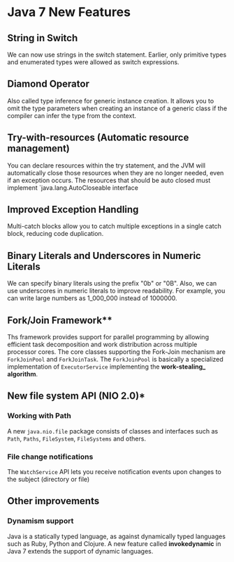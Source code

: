 # Java 7 New Features

## String in Switch
We can now use strings in the switch statement. Earlier, only primitive types and enumerated types were allowed as switch expressions.

## Diamond Operator
Also called type inference for generic instance creation. It allows you to omit the type parameters when creating an instance of a generic class if the compiler can infer the type from the context.

## Try-with-resources (Automatic resource management)
You can declare resources within the try statement, and the JVM will automatically close those resources when they are no longer needed, even if an exception occurs. The resources that should be auto closed must implement `java.lang.AutoCloseable interface

## Improved Exception Handling
Multi-catch blocks allow you to catch multiple exceptions in a single catch block, reducing code duplication.

## Binary Literals and Underscores in Numeric Literals
We can specify binary literals using the prefix "0b" or "0B". Also, we can use underscores in numeric literals to improve readability. For example, you can write large numbers as 1_000_000 instead of 1000000.

## Fork/Join Framework**
Ths framework provides support for parallel programming by allowing efficient task decomposition and work distribution across multiple processor cores. 
The core classes supporting the Fork-Join mechanism are `ForkJoinPool` and `ForkJoinTask`. The `ForkJoinPool` is basically a specialized implementation of `ExecutorService` implementing the  **work-stealing_ algorithm**.

## New file system API (NIO 2.0)*

### Working with Path
A new `java.nio.file` package consists of classes and interfaces such as `Path`, `Paths`, `FileSystem`, `FileSystems` and others.

### File change notifications
The `WatchService` API lets you receive notification events upon changes to the subject (directory or file)

## Other improvements
### Dynamism support
Java is a statically typed language, as against dynamically typed languages such as Ruby, Python and Clojure. A new feature called **invokedynamic** in Java 7 extends the support of dynamic languages.
<!--stackedit_data:
eyJoaXN0b3J5IjpbMTEyMDYzNTM4MCwxMTIwNjM1MzgwLC0xMD
g3MTM4MzAsLTE1NjY4MzYwMDUsMTMzNzk4ODA1MCwtMTE0ODUx
MDM1Ml19
-->